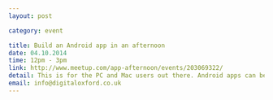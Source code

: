 ```yaml
---
layout: post

category: event

title: Build an Android app in an afternoon
date: 04.10.2014
time: 12pm - 3pm
link: http://www.meetup.com/app-afternoon/events/203069322/
detail: This is for the PC and Mac users out there. Android apps can be developed on PCs and Macs, so it's free for all. The process is similar to iOS, however there are enough fundament differences between the two so I have decided to run a separate event.
email: info@digitaloxford.co.uk
---
```

